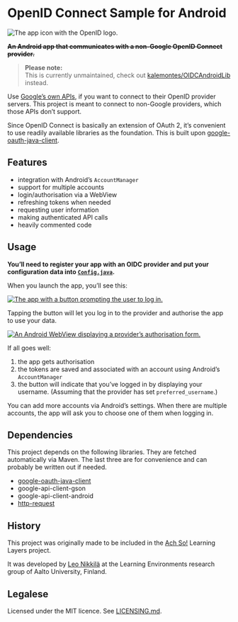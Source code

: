 
OpenID Connect Sample for Android
=================================

![The app icon with the OpenID logo.](app/src/main/res/drawable-xxhdpi/ic_launcher.png)

**~~An Android app that communicates with a non-Google OpenID Connect provider.~~**

> **Please note:**  
> This is currently unmaintained, check out
> [kalemontes/OIDCAndroidLib](https://github.com/kalemontes/OIDCAndroidLib) instead.

Use [Google’s own APIs][1], if you want to connect to their OpenID provider servers. This
project is meant to connect to non-Google providers, which those APIs don’t support.

Since OpenID Connect is basically an extension of OAuth 2, it’s convenient to use readily
available libraries as the foundation. This is built upon [google-oauth-java-client][2].

Features
--------

- integration with Android’s `AccountManager`
- support for multiple accounts
- login/authorisation via a WebView
- refreshing tokens when needed
- requesting user information
- making authenticated API calls
- heavily commented code

Usage
-----

**You’ll need to register your app with an OIDC provider and put your configuration data into
[`Config.java`][3].**

When you launch the app, you’ll see this:

[![The app with a button prompting the user to log in.](https://i.imgur.com/sz4ArDU.png)](https://i.imgur.com/TTo5AkD.png)

Tapping the button will let you log in to the provider and authorise the app to use your data.

[![An Android WebView displaying a provider’s authorisation form.](https://i.imgur.com/2JNiHGK.png)](https://i.imgur.com/F2GkOQL.png)

If all goes well:

1. the app gets authorisation
2. the tokens are saved and associated with an account using Android’s `AccountManager`
3. the button will indicate that you’ve logged in by displaying your username. (Assuming that the
   provider has set `preferred_username`.)

You can add more accounts via Android’s settings. When there are multiple accounts, the app will
ask you to choose one of them when logging in.

Dependencies
------------

This project depends on the following libraries. They are fetched automatically via Maven. The last
three are for convenience and can probably be written out if needed.

- [google-oauth-java-client][2]
- google-api-client-gson
- google-api-client-android
- [http-request][4]

History
-------

This project was originally made to be included in the [Ach So!][5] Learning Layers project.

It was developed by [Leo Nikkilä][6] at the Learning Environments research group of Aalto
University, Finland.

Legalese
--------

Licensed under the MIT licence. See [LICENSING.md][7].


[1]: https://developers.google.com/accounts/docs/OAuth2Login
[2]: https://code.google.com/p/google-oauth-java-client/
[3]: /app/src/main/java/com/lnikkila/oidcsample/Config.java
[4]: https://github.com/kevinsawicki/http-request
[5]: https://github.com/learning-layers/AchSo
[6]: https://github.com/lnikkila
[7]: LICENSING.md
[8]: https://github.com/learning-layers/android-openid-connect/issues/2
